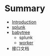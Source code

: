 # Summary

* [Introduction](README.md)
* [splunk](chapter1.md)
* [babytree](chapter1/babytree.md)
  * splunk
  * [worker](chapter1/babytree/worker.md)
* 接口文档

